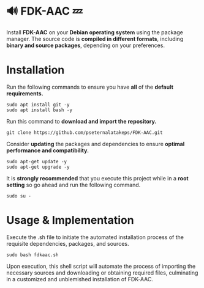 # 🔊 FDK-AAC 💤
Install **FDK-AAC** on your **Debian operating system** using the package manager. The source code is **compiled in different formats**, including **binary and source packages**, depending on your preferences.

# Installation
Run the following commands to ensure you have **all** of the **default requirements.**
```
sudo apt install git -y
sudo apt install bash -y
```
Run this command to **download and import the repository.**
```
git clone https://github.com/pseternalatakeps/FDK-AAC.git
```
Consider **updating** the packages and dependencies to ensure **optimal performance and compatibility.**
```
sudo apt-get update -y
sudo apt-get upgrade -y
```
It is **strongly recommended** that you execute this project while in a **root setting** so go ahead and run the following command.
```
sudo su -
```
# Usage & Implementation
Execute the .sh file to initiate the automated installation process of the requisite dependencies, packages, and sources.
```
sudo bash fdkaac.sh
```
Upon execution, this shell script will automate the process of importing the necessary sources and downloading or obtaining required files, culminating in a customized and unblemished installation of FDK-AAC.
